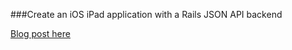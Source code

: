 ###Create an iOS iPad application with a Rails JSON API backend

[Blog post here](http://ericlondon.com/2013/01/25/create-an-ios-ipad-application-with-a-rails-json-api-backend.html)
